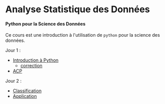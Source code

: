 # Analyse Statistique des Données

#### Python pour la Science des Données

Ce cours est une introduction à l'utilisation de `python` pour la science des données.

Jour 1 :

- [Introduction à Python](seance1-intro)
  - [correction](seance1-intro-correction)
- [ACP](seance2-ACP)

Jour 2 :

- [Classification](seance3-classification)
- [Application](seance4-application) 



<!--
- [Sujet du TP](tpnote-sujet.html)

A garder pour mettre en md :
jupyter nbconvert --to markdown
-->
